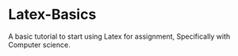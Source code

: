 # Latex-Basics
A basic tutorial to start using Latex for assignment, Specifically with Computer science.
